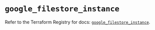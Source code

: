# `google_filestore_instance`

Refer to the Terraform Registry for docs: [`google_filestore_instance`](https://registry.terraform.io/providers/hashicorp/google-beta/6.26.0/docs/resources/google_filestore_instance).
